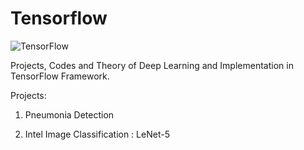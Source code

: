 # Tensorflow 

![TensorFlow](twitter.com/TensorFlow/photo)


Projects, Codes and Theory of Deep Learning and Implementation in TensorFlow Framework.


Projects:

1. Pneumonia Detection

2. Intel Image Classification : LeNet-5
